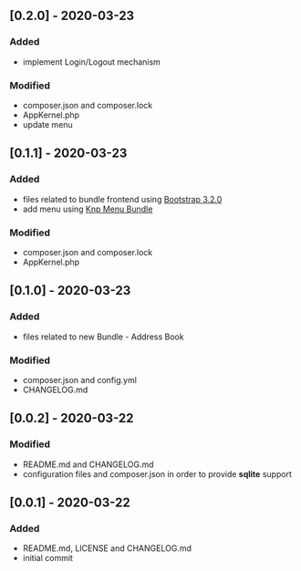## [0.2.0] - 2020-03-23

### Added
- implement Login/Logout mechanism

### Modified
- composer.json and composer.lock
- AppKernel.php
- update menu

## [0.1.1] - 2020-03-23

### Added
- files related to bundle frontend using [Bootstrap 3.2.0][1]
- add menu using [Knp Menu Bundle][2] 

### Modified
- composer.json and composer.lock
- AppKernel.php

## [0.1.0] - 2020-03-23

### Added
- files related to new Bundle - Address Book

### Modified
- composer.json and config.yml
- CHANGELOG.md

## [0.0.2] - 2020-03-22

### Modified
- README.md and CHANGELOG.md
- configuration files and composer.json in order to provide **sqlite** support

## [0.0.1] - 2020-03-22

### Added
- README.md, LICENSE and CHANGELOG.md
- initial commit

[1]:  https://bootstrapdocs.com/v3.2.0/docs/getting-started/
[2]:  https://github.com/KnpLabs/KnpMenuBundle
